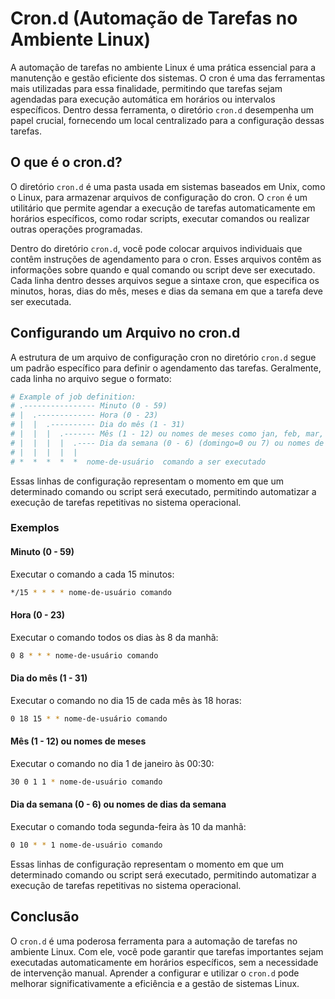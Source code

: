 # Cron.d (Automação de Tarefas no Ambiente Linux)

A automação de tarefas no ambiente Linux é uma prática essencial para a manutenção e gestão eficiente dos sistemas. O cron é uma das ferramentas mais utilizadas para essa finalidade, permitindo que tarefas sejam agendadas para execução automática em horários ou intervalos específicos. Dentro dessa ferramenta, o diretório `cron.d` desempenha um papel crucial, fornecendo um local centralizado para a configuração dessas tarefas.

## O que é o cron.d?

O diretório `cron.d` é uma pasta usada em sistemas baseados em Unix, como o Linux, para armazenar arquivos de configuração do cron. O `cron` é um utilitário que permite agendar a execução de tarefas automaticamente em horários específicos, como rodar scripts, executar comandos ou realizar outras operações programadas.

Dentro do diretório `cron.d`, você pode colocar arquivos individuais que contêm instruções de agendamento para o cron. Esses arquivos contêm as informações sobre quando e qual comando ou script deve ser executado. Cada linha dentro desses arquivos segue a sintaxe cron, que especifica os minutos, horas, dias do mês, meses e dias da semana em que a tarefa deve ser executada.

## Configurando um Arquivo no cron.d

A estrutura de um arquivo de configuração cron no diretório `cron.d` segue um padrão específico para definir o agendamento das tarefas. Geralmente, cada linha no arquivo segue o formato:

```bash
# Example of job definition:
# .---------------- Minuto (0 - 59)
# |  .------------- Hora (0 - 23)
# |  |  .---------- Dia do mês (1 - 31)
# |  |  |  .------- Mês (1 - 12) ou nomes de meses como jan, feb, mar, etc.
# |  |  |  |  .---- Dia da semana (0 - 6) (domingo=0 ou 7) ou nomes de dias da semana como sun,mon,tue,wed,thu,fri,sat.
# |  |  |  |  |
# *  *  *  *  *  nome-de-usuário  comando a ser executado
```

Essas linhas de configuração representam o momento em que um determinado comando ou script será executado, permitindo automatizar a execução de tarefas repetitivas no sistema operacional.

### Exemplos

#### Minuto (0 - 59)

Executar o comando a cada 15 minutos:

```bash
*/15 * * * * nome-de-usuário comando
```

#### Hora (0 - 23)

Executar o comando todos os dias às 8 da manhã:

```bash
0 8 * * * nome-de-usuário comando
```

#### Dia do mês (1 - 31)

Executar o comando no dia 15 de cada mês às 18 horas:

```bash
0 18 15 * * nome-de-usuário comando
```

#### Mês (1 - 12) ou nomes de meses

Executar o comando no dia 1 de janeiro às 00:30:

```bash
30 0 1 1 * nome-de-usuário comando
```

#### Dia da semana (0 - 6) ou nomes de dias da semana

Executar o comando toda segunda-feira às 10 da manhã:

```bash
0 10 * * 1 nome-de-usuário comando
```

Essas linhas de configuração representam o momento em que um determinado comando ou script será executado, permitindo automatizar a execução de tarefas repetitivas no sistema operacional.

## Conclusão

O `cron.d` é uma poderosa ferramenta para a automação de tarefas no ambiente Linux. Com ele, você pode garantir que tarefas importantes sejam executadas automaticamente em horários específicos, sem a necessidade de intervenção manual. Aprender a configurar e utilizar o `cron.d` pode melhorar significativamente a eficiência e a gestão de sistemas Linux.
